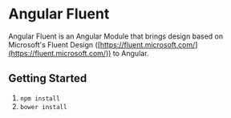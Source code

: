 # Angular Fluent

Angular Fluent is an Angular Module that brings design based on Microsoft's Fluent Design ([https://fluent.microsoft.com/](https://fluent.microsoft.com/)) to Angular.

## Getting Started
1. `npm install`
2. `bower install`